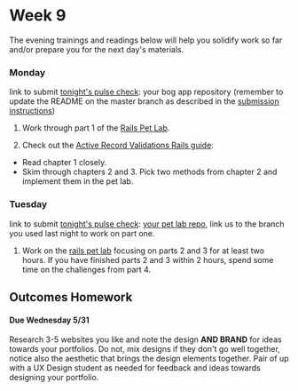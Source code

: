 # Week 9

The evening trainings and readings below will help you solidify work so far and/or prepare you for the next day's materials.


### Monday

link to submit [tonight's pulse check](https://docs.google.com/forms/d/e/1FAIpQLScicQdZtf2JLFw4O-u618YhNeaJ7sJXVN36ybzO7pnaV359QA/viewform?usp=sf_link): your bog app repository (remember to update the README on the master branch as described in the [submission instructions](https://github.com/SF-WDI-LABS/rails_bog_app#submission))

1. Work through part 1 of the [Rails Pet Lab](https://github.com/sf-wdi-37/rails-pet-lab).

2. Check out the [Active Record Validations Rails guide](http://guides.rubyonrails.org/active_record_validations.html):

  * Read chapter 1 closely.
  * Skim through chapters 2 and 3. Pick two methods from chapter 2 and implement them in the pet lab.
  
  

### Tuesday

link to submit [tonight's pulse check](https://docs.google.com/forms/d/e/1FAIpQLScicQdZtf2JLFw4O-u618YhNeaJ7sJXVN36ybzO7pnaV359QA/viewform?usp=sf_link): [your pet lab repo](https://github.com/sf-wdi-37/rails-pet-lab), link us to the branch you used last night to work on part one.

1. Work on the [rails pet lab](https://github.com/sf-wdi-37/rails-pet-lab) focusing on parts 2 and 3 for at least two hours. If you have finished parts 2 and 3 within 2 hours, spend some time on the challenges from part 4. 

<!--

### Wednesday

link to submit [tonight's pulse check](https://docs.google.com/forms/d/e/1FAIpQLScicQdZtf2JLFw4O-u618YhNeaJ7sJXVN36ybzO7pnaV359QA/viewform?usp=sf_link): none


### Thursday

link to submit [tonight's pulse check](https://docs.google.com/forms/d/e/1FAIpQLScicQdZtf2JLFw4O-u618YhNeaJ7sJXVN36ybzO7pnaV359QA/viewform?usp=sf_link): none


### Weekend

link to submit [tonight's pulse check](https://docs.google.com/forms/d/e/1FAIpQLScicQdZtf2JLFw4O-u618YhNeaJ7sJXVN36ybzO7pnaV359QA/viewform?usp=sf_link): none


-->



## Outcomes Homework
#### Due Wednesday 5/31

Research 3-5 websites you like and note the design **AND BRAND** for ideas towards your portfolios. Do not, mix designs if they don't go well together, notice also the aesthetic that brings the design elements together. Pair of up with a UX Design student as needed for feedback and ideas towards designing your portfolio. 
